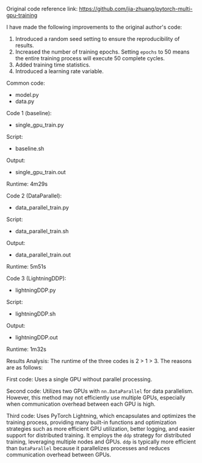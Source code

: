 Original code reference link: https://github.com/jia-zhuang/pytorch-multi-gpu-training

I have made the following improvements to the original author's code:
1. Introduced a random seed setting to ensure the reproducibility of results.
2. Increased the number of training epochs. Setting `epochs` to 50 means the entire training process will execute 50 complete cycles.
3. Added training time statistics.
4. Introduced a learning rate variable.

Common code:
- model.py
- data.py

Code 1 (baseline):
- single_gpu_train.py

Script:
- baseline.sh

Output:
- single_gpu_train.out

Runtime: 4m29s

Code 2 (DataParallel):
- data_parallel_train.py

Script:
- data_parallel_train.sh

Output:
- data_parallel_train.out

Runtime: 5m51s

Code 3 (LightningDDP):
- lightningDDP.py

Script:
- lightningDDP.sh

Output:
- lightningDDP.out

Runtime: 1m32s

Results Analysis:
The runtime of the three codes is 2 > 1 > 3. The reasons are as follows:

First code: Uses a single GPU without parallel processing.

Second code: Utilizes two GPUs with `nn.DataParallel` for data parallelism. However, this method may not efficiently use multiple GPUs, especially when communication overhead between each GPU is high.

Third code: Uses PyTorch Lightning, which encapsulates and optimizes the training process, providing many built-in functions and optimization strategies such as more efficient GPU utilization, better logging, and easier support for distributed training. It employs the `ddp` strategy for distributed training, leveraging multiple nodes and GPUs.
`ddp` is typically more efficient than `DataParallel` because it parallelizes processes and reduces communication overhead between GPUs.
